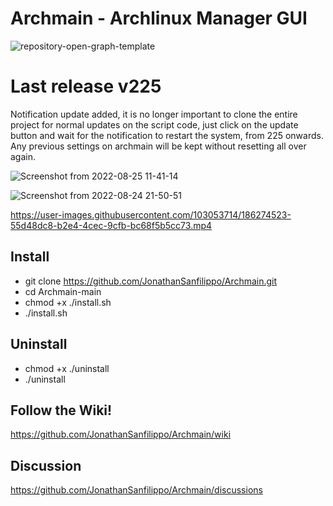 

# Archmain - Archlinux Manager GUI

![repository-open-graph-template](https://user-images.githubusercontent.com/103053714/185955930-c7ba0563-aeda-4e57-8bf5-614cbbc4d540.png)

# Last release v225
Notification update added, it is no longer important to clone the entire project for normal updates on the script code, just click on the update button and wait for the notification to restart the system, from 225 onwards. Any previous settings on archmain will be kept without resetting all over again.

![Screenshot from 2022-08-25 11-41-14](https://user-images.githubusercontent.com/103053714/186644224-c6a819c4-e834-4368-9aa8-f2a605bea80a.png)

![Screenshot from 2022-08-24 21-50-51](https://user-images.githubusercontent.com/103053714/186520912-03b5161a-d71e-4226-a28d-3d983c97289d.png)




https://user-images.githubusercontent.com/103053714/186274523-55d48dc8-b2e4-4cec-9cfb-bc68f5b5cc73.mp4




## Install

- git clone https://github.com/JonathanSanfilippo/Archmain.git
- cd Archmain-main
- chmod +x ./install.sh
- ./install.sh


## Uninstall
- chmod +x ./uninstall
- ./uninstall

## Follow the Wiki! 
https://github.com/JonathanSanfilippo/Archmain/wiki 

## Discussion
https://github.com/JonathanSanfilippo/Archmain/discussions





